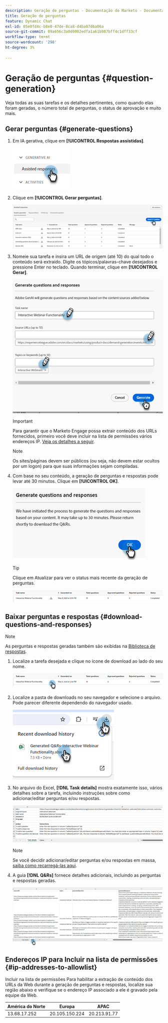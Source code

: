 ```yaml
---
description: Geração de perguntas - Documentação do Marketo - Documentação do produto
title: Geração de perguntas
feature: Dynamic Chat
exl-id: 05e0fd4c-b8e0-47de-8ca8-d4ba07d6a06a
source-git-commit: 09a656c3a0d0002edfa1a61b987bff4c1dff33cf
workflow-type: tm+mt
source-wordcount: '298'
ht-degree: 3%

---
```


# Geração de perguntas {#question-generation}

Veja todas as suas tarefas e os detalhes pertinentes, como quando elas foram geradas, o número total de perguntas, o status de aprovação e muito mais.

## Gerar perguntas {#generate-questions}

1. Em IA gerativa, clique em **[!UICONTROL Respostas assistidas]**.

   ![](assets/question-generation-1.png)

1. Clique em **[!UICONTROL Gerar perguntas]**.

   ![](assets/question-generation-2.png)

1. Nomeie sua tarefa e insira um URL de origem (até 10) do qual todo o conteúdo será extraído. Digite os tópicos/palavras-chave desejados e pressione Enter no teclado. Quando terminar, clique em **[!UICONTROL Gerar]**.

   ![](assets/question-generation-3.png)

   >[!IMPORTANT]
   >
   >Para garantir que o Marketo Engage possa extrair conteúdo dos URLs fornecidos, primeiro você deve incluir na lista de permissões vários endereços IP. [Veja os detalhes a seguir](#ip-addresses-to-allowlist).

   >[!NOTE]
   >
   >Os sites/páginas devem ser públicos (ou seja, não devem estar ocultos por um logon) para que suas informações sejam compiladas.

1. Com base no seu conteúdo, a geração de perguntas e respostas pode levar até 30 minutos. Clique em **[!UICONTROL OK]**.

   ![](assets/question-generation-4.png)

   >[!TIP]
   >
   >Clique em Atualizar para ver o status mais recente da geração de perguntas.

   ![](assets/question-generation-5.png)

## Baixar perguntas e respostas {#download-questions-and-responses}

>[!NOTE]
>
>As perguntas e respostas geradas também são exibidas na [Biblioteca de respostas](/help/marketo/product-docs/demand-generation/dynamic-chat/generative-ai/response-library.md).

1. Localize a tarefa desejada e clique no ícone de download ao lado do seu nome.

   ![](assets/question-generation-6.png)

1. Localize a pasta de downloads no seu navegador e selecione o arquivo. Pode parecer diferente dependendo do navegador usado.

   ![](assets/question-generation-7.png)

1. No arquivo do Excel, **[!DNL Task details]** mostra exatamente isso, vários detalhes sobre a tarefa, incluindo instruções sobre como adicionar/editar perguntas e/ou respostas.

   ![](assets/question-generation-8.png)

   >[!NOTE]
   >
   >Se você decidir adicionar/editar perguntas e/ou respostas em massa, [saiba como recarregá-las aqui](/help/marketo/product-docs/demand-generation/dynamic-chat/generative-ai/response-library.md).

1. A guia **[!DNL Q&Rs]** fornece detalhes adicionais, incluindo as perguntas e respostas geradas.

   ![](assets/question-generation-9.png)

## Endereços IP para Incluir na lista de permissões {#ip-addresses-to-allowlist}

Incluir na lista de permissões Para habilitar a extração de conteúdo dos URLs da Web durante a geração de perguntas e respostas, localize sua região abaixo e verifique se o endereço IP associado a ele é gravado pela equipe da Web.

<table width="450">
<thead>
  <tr>
    <th>América do Norte</th>
    <th>Europa</th>
    <th>APAC</th>
  </tr>
</thead>
<tbody>
  <tr>
    <td>13.68.17.252</td>
    <td>20.105.150.224</td>
    <td>20.213.91.77</td>
  </tr>
</tbody>
</table>
